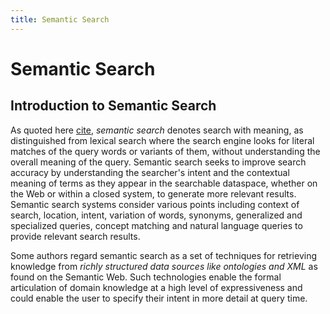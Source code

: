 ```yaml
---
title: Semantic Search
---
```


# Semantic Search


## Introduction to Semantic Search

As quoted here [cite](https://en.wikipedia.org/wiki/Semantic_search), _semantic search_ denotes search with meaning, as distinguished from lexical search where the search engine looks for literal matches of the query words or variants of them, without understanding the overall meaning of the query. Semantic search seeks to improve search accuracy by understanding the searcher's intent and the contextual meaning of terms as they appear in the searchable dataspace, whether on the Web or within a closed system, to generate more relevant results. Semantic search systems consider various points including context of search, location, intent, variation of words, synonyms, generalized and specialized queries, concept matching and natural language queries to provide relevant search results.

Some authors regard semantic search as a set of techniques for retrieving knowledge from _richly structured data sources like ontologies and XML_ as found on the Semantic Web. Such technologies enable the formal articulation of domain knowledge at a high level of expressiveness and could enable the user to specify their intent in more detail at query time.

